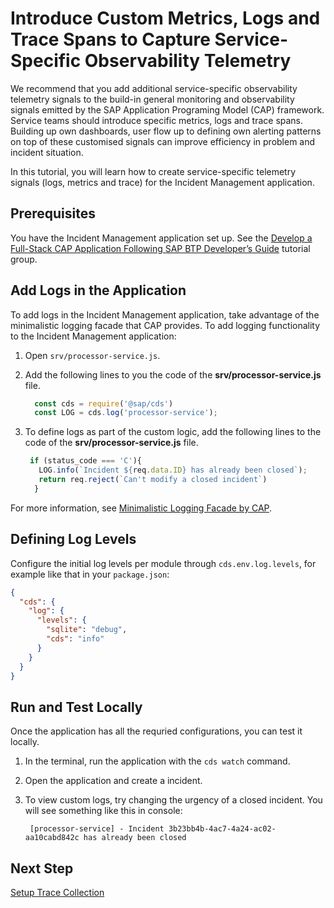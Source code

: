 # Introduce Custom Metrics, Logs and Trace Spans to Capture Service-Specific Observability Telemetry 

We recommend that you add additional service-specific observability telemetry signals to the build-in general monitoring and observability signals emitted by the SAP Application Programing Model (CAP) framework. Service teams should introduce specific metrics, logs and trace spans. Building up own dashboards, user flow up to defining own alerting patterns on top of these customised signals can improve efficiency in problem and incident situation.

In this tutorial, you will learn how to create service-specific telemetry signals (logs, metrics and trace) for the Incident Management application.

## Prerequisites

You have the Incident Management application set up. See the [Develop a Full-Stack CAP Application Following SAP BTP Developer’s Guide](https://developers.sap.com/group.cap-application-full-stack.html) tutorial group.   

## Add Logs in the Application

To add logs in the Incident Management application, take advantage of the minimalistic logging facade that CAP provides. To add logging functionality to the Incident Management application:

1. Open `srv/processor-service.js`.
2. Add the following lines to you the code of the **srv/processor-service.js** file.
   
   ```javascript
     const cds = require('@sap/cds')
     const LOG = cds.log('processor-service');
   ```

3. To define logs as part of the custom logic, add the following lines to the code of the **srv/processor-service.js** file.
   
   ```javascript
    if (status_code === 'C'){
      LOG.info(`Incident ${req.data.ID} has already been closed`);
      return req.reject(`Can't modify a closed incident`)
     }
   ```
For more information, see [Minimalistic Logging Facade by CAP](https://cap.cloud.sap/docs/node.js/cds-log#minimalistic-logging-facade).

## Defining Log Levels

Configure the initial log levels per module through `cds.env.log.levels`, for example like that in your `package.json`:
  
  ```json
  {
    "cds": {
      "log": {
        "levels": {
          "sqlite": "debug",
          "cds": "info"
        }
      }
    }
  }
  ```
## Run and Test Locally

Once the application has all the requried configurations, you can test it locally. 

1. In the terminal, run the application with the `cds watch` command.
2. Open the application and create a incident. 
3. To view custom logs, try changing the urgency of a closed incident. You will see something like this in console: 
   
   ```
    [processor-service] - Incident 3b23bb4b-4ac7-4a24-ac02-aa10cabd842c has already been closed
   ```  
## Next Step  
[Setup Trace Collection](./3-implement-traces.md)
